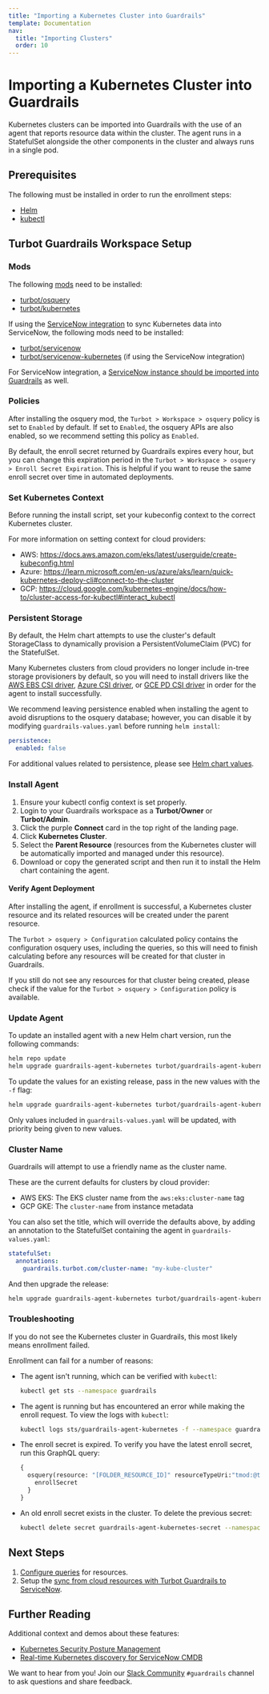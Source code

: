 ```yaml
---
title: "Importing a Kubernetes Cluster into Guardrails"
template: Documentation
nav:
  title: "Importing Clusters"
  order: 10
---
```


# Importing a Kubernetes Cluster into Guardrails

Kubernetes clusters can be imported into Guardrails with the use of an agent
that reports resource data within the cluster. The agent runs in a StatefulSet
alongside the other components in the cluster and always runs in a single pod.

## Prerequisites

The following must be installed in order to run the enrollment steps:

- [Helm](https://helm.sh/docs/intro/install/)
- [kubectl](https://kubernetes.io/docs/tasks/tools/)

## Turbot Guardrails Workspace Setup

### Mods

The following [mods](https://turbot.com/guardrails/docs/mods) need to be installed:
- [turbot/osquery](https://turbot.com/guardrails/docs/mods/turbot/osquery)
- [turbot/kubernetes](https://turbot.com/guardrails/docs/mods/kubernetes/kubernetes)

If using the [ServiceNow integration](https://turbot.com/guardrails/docs/guides/servicenow) to sync Kubernetes data into ServiceNow, the following mods need to be installed:
- [turbot/servicenow](https://turbot.com/guardrails/docs/mods/servicenow/servicenow)
- [turbot/servicenow-kubernetes](https://turbot.com/guardrails/docs/mods/servicenow/servicenow-kubernetes) (if using the ServiceNow integration)

For ServiceNow integration, a [ServiceNow instance should be imported into Guardrails](https://turbot.com/guardrails/docs/guides/servicenow/import-servicenow-instance) as well.

### Policies

After installing the osquery mod, the `Turbot > Workspace > osquery` policy is set to `Enabled` by default. If set to `Enabled`, the osquery APIs are also enabled, so we recommend setting this policy as `Enabled`.

By default, the enroll secret returned by Guardrails expires every hour, but you can change this expiration period in the `Turbot > Workspace > osquery > Enroll Secret Expiration`. This is helpful if you want to reuse the same enroll secret over time in automated deployments.

### Set Kubernetes Context

Before running the install script, set your kubeconfig context to the correct Kubernetes cluster.

For more information on setting context for cloud providers:

- AWS: https://docs.aws.amazon.com/eks/latest/userguide/create-kubeconfig.html
- Azure: https://learn.microsoft.com/en-us/azure/aks/learn/quick-kubernetes-deploy-cli#connect-to-the-cluster
- GCP: https://cloud.google.com/kubernetes-engine/docs/how-to/cluster-access-for-kubectl#interact_kubectl

### Persistent Storage

By default, the Helm chart attempts to use the cluster's default StorageClass to dynamically provision a PersistentVolumeClaim (PVC) for the StatefulSet.

Many Kubernetes clusters from cloud providers no longer include in-tree storage provisioners by default, so you will need to install drivers like the [AWS EBS CSI driver](https://docs.aws.amazon.com/eks/latest/userguide/ebs-csi.html), [Azure CSI driver](https://learn.microsoft.com/en-us/azure/aks/csi-storage-drivers), or [GCE PD CSI driver](https://cloud.google.com/kubernetes-engine/docs/how-to/persistent-volumes/gce-pd-csi-driver) in order for the agent to install successfully.

We recommend leaving persistence enabled when installing the agent to avoid
disruptions to the osquery database; however, you can disable it by modifying
`guardrails-values.yaml` before running `helm install`:

```yml
persistence:
  enabled: false
```

For additional values related to persistence, please see [Helm chart values](https://github.com/turbot/helm-charts/tree/main/charts/guardrails-agent-kubernetes#values).

### Install Agent

1. Ensure your kubectl config context is set properly.
2. Login to your Guardrails workspace as a **Turbot/Owner** or **Turbot/Admin**.
3. Click the purple **Connect** card in the top right of the landing page.
4. Click **Kubernetes Cluster**.
5. Select the **Parent Resource** (resources from the Kubernetes cluster will be automatically imported and managed under this resource).
6. Download or copy the generated script and then run it to install the Helm chart containing the agent.

#### Verify Agent Deployment

After installing the agent, if enrollment is successful, a Kubernetes cluster resource and its related resources will be created under the parent resource.

The `Turbot > osquery > Configuration` calculated policy contains the configuration osquery uses, including the queries, so this will need to finish calculating before any resources will be created for that cluster in Guardrails.

If you still do not see any resources for that cluster being created, please check if the value for the `Turbot > osquery > Configuration` policy is available.

### Update Agent

To update an installed agent with a new Helm chart version, run the following commands:

```sh
helm repo update
helm upgrade guardrails-agent-kubernetes turbot/guardrails-agent-kubernetes --namespace guardrails --reuse-values
```

To update the values for an existing release, pass in the new values with the `-f` flag:

```sh
helm upgrade guardrails-agent-kubernetes turbot/guardrails-agent-kubernetes --namespace guardrails --reuse-values -f guardrails-values.yaml
```

Only values included in `guardrails-values.yaml` will be updated, with priority being given to new values.

### Cluster Name

Guardrails will attempt to use a friendly name as the cluster name.

These are the current defaults for clusters by cloud provider:
- AWS EKS: The EKS cluster name from the `aws:eks:cluster-name` tag
- GCP GKE: The `cluster-name` from instance metadata

You can also set the title, which will override the defaults above, by adding
an annotation to the StatefulSet containing the agent in
`guardrails-values.yaml`:

```yml
statefulSet:
  annotations:
    guardrails.turbot.com/cluster-name: "my-kube-cluster"
```

And then upgrade the release:

```sh
helm upgrade guardrails-agent-kubernetes turbot/guardrails-agent-kubernetes --namespace guardrails --reuse-values -f guardrails-values.yaml
```

### Troubleshooting

If you do not see the Kubernetes cluster in Guardrails, this most likely means enrollment failed.

Enrollment can fail for a number of reasons:

- The agent isn't running, which can be verified with `kubectl`:
  ```sh
  kubectl get sts --namespace guardrails
  ```
- The agent is running but has encountered an error while making the enroll request. To view the logs with `kubectl`:
  ```sh
  kubectl logs sts/guardrails-agent-kubernetes -f --namespace guardrails
  ```
- The enroll secret is expired. To verify you have the latest enroll secret, run this GraphQL query:
  ```graphql
  {
    osquery(resource: "[FOLDER_RESOURCE_ID]" resourceTypeUri:"tmod:@turbot/kubernetes#/resource/types/cluster") {
      enrollSecret
    }
  }
  ```
- An old enroll secret exists in the cluster. To delete the previous secret:
  ```sh
  kubectl delete secret guardrails-agent-kubernetes-secret --namespace guardrails
  ```

## Next Steps

1. [Configure queries](guides/kubernetes/configure-queries) for resources.
2. Setup the [sync from cloud resources with Turbot Guardrails to ServiceNow](/guardrails/docs/guides/servicenow/guardrails-to-servicenow-sync).

## Further Reading

Additional context and demos about these features:
- [Kubernetes Security Posture Management](https://turbot.com/guardrails/blog/2024/05/kubernetes-security-posture-management)
- [Real-time Kubernetes discovery for ServiceNow CMDB](https://turbot.com/guardrails/blog/2024/05/servicenow-kubernetes-discovery)

We want to hear from you! Join our [Slack Community](https://turbot.com/community/join) `#guardrails` channel to ask questions and share feedback.
